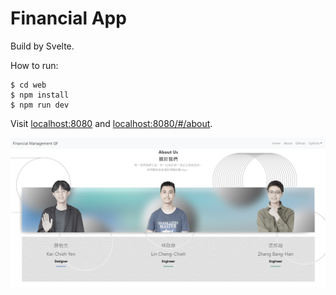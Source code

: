 # Financial App

Build by Svelte.

How to run:

```
$ cd web
$ npm install
$ npm run dev
```

Visit [localhost:8080](http://localhost:8080) and [localhost:8080/#/about](http://localhost:8080/#/about).

![](./images/about.png)
